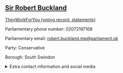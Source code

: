 ## <a href="https://members.parliament.uk/member/4106/contact">Sir Robert Buckland</a>

<a href="https://www.theyworkforyou.com/mp/24843/robert_buckland/south_swindon">TheyWorkForYou (voting record, statements)</a> 

Parliamentary phone number: 02072197168 

Parliamentary email: robert.buckland.mp@parliament.uk 

Party: Conservative 

Borough: South Swindon 

<details><summary>Extra contact information and social media</summary> 
<li>Website: http://www.robertbuckland.co.uk/</li>
<li>Twitter: https://twitter.com/RobertBuckland</li>
<li>Constituency office phone number: 01793533393</li>
<li>Constituency office email:</li>
<li>Facebook:</li>
<li>Instagram:</li>
<li>Youtube:</li>
<li>Linkedin:</li>
<li>Government department phone number:</li>
<li>Government department email:</li>
<li>Threads:</li>
<li>Party office phone number:</li>
<li>Party office email:</li>
<li>Tiktok:</li>
</details>